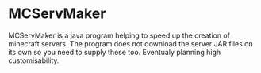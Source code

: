 # MCServMaker
MCServMaker is a java program helping to speed up the creation of minecraft servers. The program does not download the server JAR files on its own so you need to supply these too. Eventualy planning high customisability.
